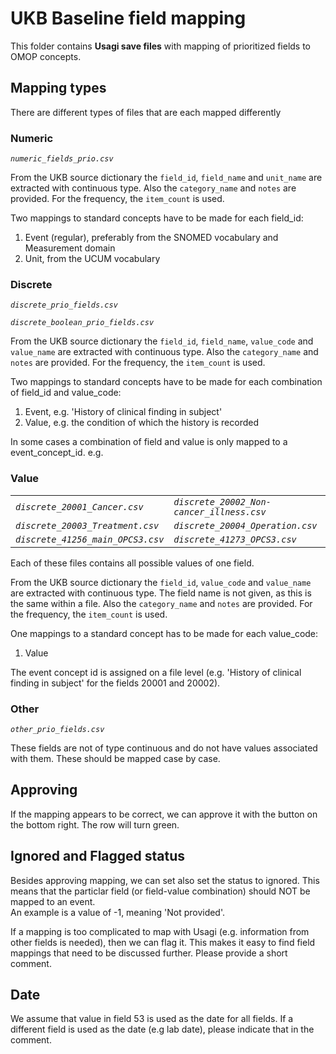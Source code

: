 # UKB Baseline field mapping

This folder contains **Usagi save files** with mapping of prioritized fields to OMOP concepts.

## Mapping types
There are different types of files that are each mapped differently

### Numeric
_`numeric_fields_prio.csv`_

From the UKB source dictionary the `field_id`, `field_name` and `unit_name` are extracted with continuous type.
Also the `category_name` and `notes` are provided. For the frequency, the `item_count` is used.

Two mappings to standard concepts have to be made for each field_id:
 1. Event (regular), preferably from the SNOMED vocabulary and Measurement domain
 2. Unit, from the UCUM vocabulary

### Discrete
_`discrete_prio_fields.csv`_

_`discrete_boolean_prio_fields.csv`_

From the UKB source dictionary the `field_id`, `field_name`, `value_code` and `value_name` are extracted with continuous type.
Also the `category_name` and `notes` are provided. For the frequency, the `item_count` is used.

Two mappings to standard concepts have to be made for each combination of field_id and value_code:
 1. Event, e.g. 'History of clinical finding in subject'
 2. Value, e.g. the condition of which the history is recorded

In some cases a combination of field and value is only mapped to a event_concept_id. e.g. 

### Value

||||
| --- | --- | --- |
| _`discrete_20001_Cancer.csv`_ | _`discrete_20002_Non-cancer_illness.csv`_ | |
| _`discrete_20003_Treatment.csv`_ | _`discrete_20004_Operation.csv`_ | _`discrete_40011_cancer_tumour.csv`_ | |
| _`discrete_41256_main_OPCS3.csv`_ | _`discrete_41273_OPCS3.csv`_ | _`discrete_41258_secondary_OPCS3.csv`_ |

Each of these files contains all possible values of one field.

From the UKB source dictionary the `field_id`, `value_code` and `value_name` are extracted with continuous type.
The field name is not given, as this is the same within a file.
Also the `category_name` and `notes` are provided. For the frequency, the `item_count` is used.

One mappings to a standard concept has to be made for each value_code:
 1. Value

The event concept id is assigned on a file level (e.g. 'History of clinical finding in subject' for the fields 20001 and 20002).

### Other
_`other_prio_fields.csv`_

These fields are not of type continuous and do not have values associated with them. 
These should be mapped case by case.

## Approving
If the mapping appears to be correct, we can approve it with the button on the bottom right.
The row will turn green.

## Ignored and Flagged status
Besides approving mapping, we can set also set the status to ignored. 
This means that the particlar field (or field-value combination) should NOT be mapped to an event.\
An example is a value of -1, meaning 'Not provided'.

If a mapping is too complicated to map with Usagi (e.g. information from other fields is needed), then we can flag it.
This makes it easy to find field mappings that need to be discussed further.
Please provide a short comment.

## Date
We assume that value in field 53 is used as the date for all fields. 
If a different field is used as the date (e.g lab date), please indicate that in the comment.


 

